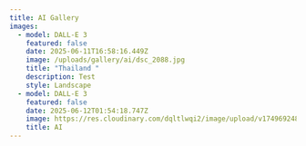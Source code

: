 ```yaml
---
title: AI Gallery
images:
  - model: DALL-E 3
    featured: false
    date: 2025-06-11T16:58:16.449Z
    image: /uploads/gallery/ai/dsc_2088.jpg
    title: "Thailand "
    description: Test
    style: Landscape
  - model: DALL-E 3
    featured: false
    date: 2025-06-12T01:54:18.747Z
    image: https://res.cloudinary.com/dqltlwqi2/image/upload/v1749692488/JPC_Visualization_of_AI_taking_over_IT_networks_as_waves_of_bin_3dcd25bc-991f-45be-a2f3-049db6888705-up-standard-scale-3_00x_xew7mx.jpg
    title: AI
---
```

